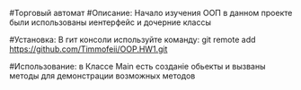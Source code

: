 #Торговый автомат 
#Описание:
Начало изучения ООП в данном проекте были использованы иентерфейс и дочерние классы 

#Установка:
В гит консоли используйте команду:
git remote add https://github.com/Timmofeii/OOP.HW1.git

#Использование:
в Классе Main есть созданіе обьекты и вызваны методы для демонстрации возможных методов 
